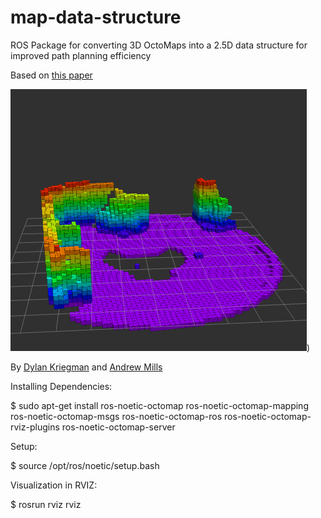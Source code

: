 # map-data-structure
ROS Package for converting 3D OctoMaps into a 2.5D data structure for improved path planning efficiency

Based on [this paper](https://ieeexplore.ieee.org/document/4058725)

![Floor-Segmentation](https://github.com/dylankrieg/map-data-structure/blob/49ebc547fb99373405c2595fe7102507c6101295/Floor-Segmentation.png))

By [Dylan Kriegman](https://github.com/dylankrieg?tab=repositories) and [Andrew Mills](https://github.com/andrewbmills)

Installing Dependencies:

$ sudo apt-get install ros-noetic-octomap ros-noetic-octomap-mapping ros-noetic-octomap-msgs ros-noetic-octomap-ros ros-noetic-octomap-rviz-plugins ros-noetic-octomap-server

Setup:

$ source /opt/ros/noetic/setup.bash

Visualization in RVIZ:

$ rosrun rviz rviz

